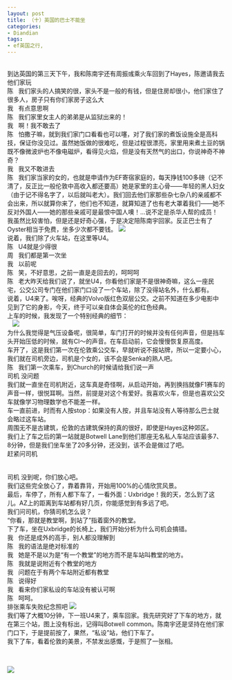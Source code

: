 ```yaml
---
layout: post
title: （十）英国的巴士不能坐
categories:
- Diandian
tags:
- ef英国之行, 
---
```

<br />到达英国的第三天下午，我和陈南宇还有周振彧乘火车回到了Hayes，陈邀请我去他们家玩
<br />陈&nbsp;&nbsp; 我们家头的人搞笑的很，家头不是一般的有钱，但是住房却很小，他们家住了很多人，房子只有你们家房子这么大
<br />我&nbsp;&nbsp; 有点意思啊
<br />陈&nbsp;&nbsp; 我们家里女主人的弟弟是从监狱出来的！
<br />我&nbsp;&nbsp; 啊！我不敢去了
<br />陈&nbsp;&nbsp; 怕撒子嘛，就到我们家门口看看也可以噻，对了我们家的煮饭设施全是高科技，保证你没见过。虽然她饭做的很难吃，但是过程很漂亮，家里用来煮土豆的锅既不像微波炉也不像电磁炉，看得见火焰，但是没有天然气的出口，你说神奇不神奇？
<br />我&nbsp;&nbsp; 我又不敢进去
<br />陈&nbsp;&nbsp; 我们家当家的女的，也就是申请作为EF寄宿家庭的，每天挣钱100多磅（记不清了，反正比一般伦敦中高收入都还要高）她是家里的主心骨——年轻的黑人妇女（由于记不得名字了，以后就叫老大）。我们回去他们家那些杂七杂八的亲戚都不会出来，所以就算你来了，他们也不知道，就算知道了也有老大罩着我们——她不反对外国人——她的那些亲戚可是最恨中国人噢！…说不定是杀华人帮的成员！
<br />我虽然比较害怕，但是还是好奇心强，于是决定陪陈南宇回家。反正巴士有了Oyster相当于免费，坐多少次都不要钱。
<img src="http://m2.img.srcdd.com/farm5/d/2012/0627/10/C7D5E921C9B1E5A3182B78B81686863F_B500_900_500_403.PNG" />
<br />说着，我们除了火车站，在这里等U4。
<br />陈&nbsp;&nbsp; U4就是少得很
<br />周&nbsp;&nbsp; 我们都是第一次坐
<br />我&nbsp;&nbsp; 以前呢
<br />陈&nbsp;&nbsp; 笑，不好意思，之前一直是走回去的，呵呵呵
<br />陈&nbsp;&nbsp; 老大昨天给我们说了，就坐U4，你看他们家是不是很神奇嘛，这么一座民宅，公交公司专门在他们家门口设了一个车站，除了没得站名外，什么都有。
<br /> 说着，U4来了。唉呀，经典的Volvo版红色双层公交。之前不知道在多少电影中见到了它的身影，今天，终于可以亲自体会英伦的红色经典。
<br />上车的时候，我发现了一个特别经典的细节：
<br />&nbsp;&nbsp;
<img src="http://m3.img.srcdd.com/farm4/d/2012/0627/10/D10D9CE0CD52077DE7CC71F3A435AB2A_B500_900_500_328.PNG" />
<br />为什么我觉得是气压设备呢，很简单，车门打开的时候并没有任何声音，但是挡车头开始压低的时候，就有CI～的声音。在车启动前，它会慢慢恢复原高度。
<br />车开了，这是我们第一次在伦敦乘公交车，早就听说不报站牌，所以一定要小心，我们就在司机旁边，司机是个女的，该不会是Senka的熟人吧。
<br />陈&nbsp;&nbsp; 我们第一次乘车，到Church的时候请给我们说一声
<br />司机 没问题
<br />我们就一直坐在司机附近，这车真是奇怪啊，从启动开始，再到换挡就像F1赛车的声音一样，很悦耳啊。当然，前提是对这个有爱好。我喜欢火车，但是也喜欢公交车就像学习物理数学也不能差一样。
<br /> 车一直前进，时而有人按stop：如果没有人按，并且车站没有人等待那么巴士就会略过这车站。
<br />周围无不是古建筑，伦敦的古建筑保持的真的很好，即使是Hayes这种郊区。
<br />我们上了车之后的第一站就是Botwell Lane到他们那座无名私人车站应该最多7、8分钟，但是我们坐车坐了20多分钟，还没到，该不会是做过了吧。
<br />赶紧问司机
<br />
<br />
<br />司机 没到呢，你们放心吧。
<br />我们这些完全放心了，靠着靠背，开始用100%的心情欣赏风景。
<br />最后，车停了，所有人都下车了，一看外面：Uxbridge！我的天，怎么到了这儿。AZ上的距离到车站都有好几页，你能感觉到有多远了吧。
<br />我们问司机，你猜司机怎么说？
<br />“你看，那就是教堂啊，到站了”指着窗外的教堂。
<br />下了车，坐在Uxbridge的长椅上，我们开始分析为什么司机会搞错。
<br />我&nbsp;&nbsp; 你还是成外的高手，别人都没理解到
<br />陈&nbsp;&nbsp; 我的语法是绝对标准的
<br />我&nbsp;&nbsp; 她是不是以为是“有一个教堂”的地方而不是车站叫教堂的地方。
<br />陈&nbsp;&nbsp; 我就是说附近有个教堂的地方
<br />我&nbsp;&nbsp; 问题在于有两个车站附近都有教堂
<br />陈&nbsp;&nbsp; 说得好
<br />我&nbsp;&nbsp; 看来你们家私设的车站没有被认可啊
<br />陈&nbsp;&nbsp; 呵呵。
<br /> 排张乘车失败纪念照吧
<img src="http://m2.img.srcdd.com/farm5/d/2012/0627/10/1A004FE4A3E5BE35DF0D40EBB8BA03DC_B500_900_500_375.JPEG" />
<br />我们等了大概10分钟，下一班U4来了，乘车回家。我先研究好了下车的地方，就在第三个站，图上没有标出，记得叫Botwell common。陈南宇还是坚持在他们家门口下，于是提前按了，果然，“私设”站，他们下车了。
<br />我下了车，看着伦敦的美景，不禁发出感慨，于是照了一张相。
<br />
<br />
<br />
<p></p>
<p></p>
<img src="http://m1.img.srcdd.com/farm4/181/4A325ED5892182932B5CA277D5B734B5_758_588.GIF" />